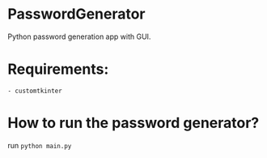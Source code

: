 # PasswordGenerator
Python password generation app with GUI.

# Requirements:
    - customtkinter
    
# How to run the password generator?
run `python main.py`


